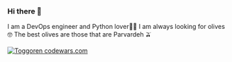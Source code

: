 ### Hi there 👋

I am a DevOps engineer and Python lover🔺🔻
I am always looking for olives 🤓 The best olives are those that are Parvardeh 🫒

[![Toggoren codewars.com](https://www.codewars.com/users/roghuchi/badges/large)](https://www.codewars.com/r/wocz7g)
